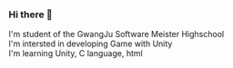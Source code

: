 ### Hi there 👋

I'm student of the GwangJu Software Meister Highschool  
I'm intersted in developing Game with Unity  
I'm learning Unity, C language, html  
